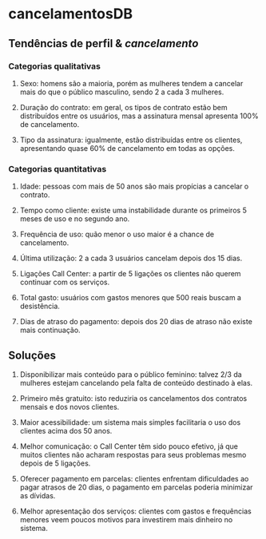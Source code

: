# cancelamentosDB

## Tendências de perfil & *cancelamento*

### Categorias qualitativas

1) Sexo: homens são a maioria, porém as mulheres tendem a cancelar mais do que  o público masculino, sendo 2 a cada 3 mulheres.

2) Duração do contrato: em geral, os tipos de contrato estão bem distribuídos entre os usuários, mas a assinatura mensal apresenta 100% de cancelamento.

3) Tipo da assinatura: igualmente, estão distribuídas entre os clientes, apresentando quase 60% de cancelamento em todas as opções.

### Categorias quantitativas

1) Idade: pessoas com mais de 50 anos são mais propícias a cancelar o contrato.

2) Tempo como cliente: existe uma instabilidade durante os primeiros 5 meses de uso e no segundo ano.

3) Frequência de uso: quão menor o uso maior é a chance de cancelamento.

4) Última utilização: 2 a cada 3 usuários cancelam depois dos 15 dias.

5) Ligações Call Center: a partir de 5 ligações os clientes não querem continuar com os serviços.

6) Total gasto: usuários com gastos menores que 500 reais buscam a desistência.

7) Dias de atraso do pagamento: depois dos 20 dias de atraso não existe mais continuação.

## Soluções

1) Disponibilizar mais conteúdo para o público feminino: talvez 2/3 da mulheres estejam cancelando pela falta de conteúdo destinado à elas.

2) Primeiro mês gratuito: isto reduziria os cancelamentos dos contratos mensais e dos novos clientes.

3) Maior acessibilidade: um sistema mais simples facilitaria o uso dos clientes acima dos 50 anos.

4) Melhor comunicação: o Call Center têm sido pouco efetivo, já que muitos clientes não acharam respostas para seus problemas mesmo depois de 5 ligações.

5) Oferecer pagamento em parcelas: clientes enfrentam dificuldades ao pagar atrasos de 20 dias, o pagamento em parcelas poderia minimizar as dívidas.

6) Melhor apresentação dos serviços: clientes com gastos e frequências menores veem poucos motivos para investirem mais dinheiro no sistema.
